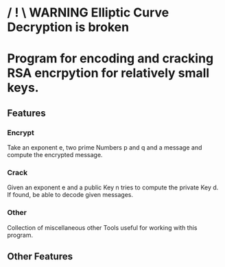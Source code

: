 # / ! \ WARNING Elliptic Curve Decryption is broken
# Program for encoding and cracking RSA encrpytion for relatively small keys.
## Features
### Encrypt
Take an exponent e, two prime Numbers p and q and a message and compute the encrypted message.
### Crack
Given an exponent e and a public Key n tries to compute the private Key d. If found, be able to decode given messages.
### Other
Collection of miscellaneous other Tools useful for working with this program.
## Other Features
### 
